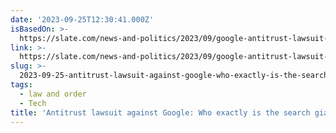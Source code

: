 ```yaml
---
date: '2023-09-25T12:30:41.000Z'
isBasedOn: >-
  https://slate.com/news-and-politics/2023/09/google-antitrust-lawsuit-who-it-hurts.html
link: >-
  https://slate.com/news-and-politics/2023/09/google-antitrust-lawsuit-who-it-hurts.html
slug: >-
  2023-09-25-antitrust-lawsuit-against-google-who-exactly-is-the-search-giant-hurting
tags:
  - law and order
  - Tech
title: 'Antitrust lawsuit against Google: Who exactly is the search giant hurting?'
---
```


